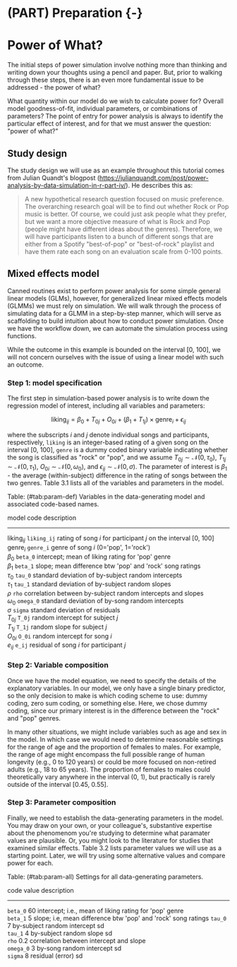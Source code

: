 


# (PART) Preparation {-}

# Power of What?

The initial steps of power simulation involve nothing more than thinking and writing down your thoughts using a pencil and paper. But, prior to walking through these steps, there is an even more fundamental issue to be addressed - the power of what?

What quantity within our model do we wish to calculate power for? Overall model goodness-of-fit, individual parameters, or combinations of parameters? The point of entry for power analysis is always to identify the particular effect of interest, and for that we must answer the question: "power of what?"

## Study design

The study design we will use as an example throughout this tutorial comes from Julian Quandt's blogpost (<https://julianquandt.com/post/power-analysis-by-data-simulation-in-r-part-iv/>). He describes this as:

> A new hypothetical research question focused on music preference. The overarching research goal will be to find out whether Rock or Pop music is better. Of course, we could just ask people what they prefer, but we want a more objective measure of what is Rock and Pop (people might have different ideas about the genres). Therefore, we will have participants listen to a bunch of different songs that are either from a Spotify "best-of-pop" or "best-of-rock" playlist and have them rate each song on an evaluation scale from 0-100 points. 

## Mixed effects model

Canned routines exist to perform power analysis for some simple general linear models (GLMs), however, for generalized linear mixed effects models (GLMMs) we must rely on simulation. We will walk through the process of simulating data for a GLMM in a step-by-step manner, which will serve as scaffolding to build intuition about how to conduct power simulation. Once we have the workflow down, we can automate the simulation process using functions. 

While the outcome in this example is bounded on the interval [0, 100], we will not concern ourselves with the issue of using a linear model with such an outcome. 


### Step 1: model specification

The first step in simulation-based power analysis is to write down the regression model of interest, including all variables and parameters:

$$
\textrm{liking}_{ij} = \beta_0 + T_{0j} + O_{0i} + (\beta_1 + T_{1j}) \times \textrm{genre}_i + \epsilon_{ij}
$$

where the subscripts $i$ and $j$ denote individual songs and participants, respectively, `liking` is an integer-based rating of a given song on the interval [0, 100], `genre` is a dummy coded binary variable indicating whether the song is classified as "rock" or "pop", and we assume $T_{0j} \sim \mathcal{N}(0, \tau_0)$, $T_{1j} \sim \mathcal{N}(0, \tau_1)$, $O_{0i} \sim \mathcal{N}(0, \omega_0)$, and $\epsilon_{ij} \sim \mathcal{N}(0, \sigma)$. The parameter of interest is $\beta_1$ - the average (within-subject) difference in the rating of songs between the two genres. Table 3.1 lists all of the variables and parameters in the model. 

Table: (\#tab:param-def) Variables in the data-generating model and associated code-based names.


model                    code                   description                                                     
-----------------------  ---------------------  ----------------------------------------------------------------
$\textrm{liking}_{ij}$   $\texttt{liking_ij}$   rating of song $i$ for participant $j$ on the interval [0, 100] 
$\textrm{genre}_i$       $\texttt{genre_i}$     genre of song $i$ (0='pop', 1='rock')                           
$\beta_0$                $\texttt{beta_0}$      intercept; mean of liking rating for 'pop' genre                
$\beta_1$                $\texttt{beta_1}$      slope; mean difference btw 'pop' and 'rock' song ratings        
$\tau_0$                 $\texttt{tau_0}$       standard deviation of by-subject random intercepts              
$\tau_1$                 $\texttt{tau_1}$       standard deviation of by-subject random slopes                  
$\rho$                   $\texttt{rho}$         correlation between by-subject random intercepts and slopes     
$\omega_0$               $\texttt{omega_0}$     standard deviation of by-song random intercepts                 
$\sigma$                 $\texttt{sigma}$       standard deviation of residuals                                 
$T_{0j}$                 $\texttt{T_0j}$        random intercept for subject $j$                                
$T_{1j}$                 $\texttt{T_1j}$        random slope for subject $j$                                    
$O_{0i}$                 $\texttt{O_0i}$        random intercept for song $i$                                   
$e_{ij}$                 $\texttt{e_ij}$        residual of song $i$ for participant $j$                        

### Step 2: Variable composition

Once we have the model equation, we need to specify the details of the explanatory variables. In our model, we only have a single binary predictor, so the only decision to make is which coding scheme to use: dummy coding, zero sum coding, or something else. Here, we chose dummy coding, since our primary interest is in the difference between the "rock" and "pop" genres. 

In many other situations, we might include variables such as age and sex in the model. In which case we would need to determine reasonable settings for the range of age and the proportion of females to males. For example, the range of age might encompass the full possible range of human longevity (e.g., 0 to 120 years) or could be more focused on non-retired adults (e.g., 18 to 65 years). The proportion of females to males could theoretically vary anywhere in the interval (0, 1), but practically is rarely outside of the interval [0.45, 0.55].

### Step 3: Parameter composition

Finally, we need to establish the data-generating parameters in the model. You may draw on your own, or your colleague's, substantive expertise about the phenomenom you're studying to determine what paramater values are plausible. Or, you might look to the literature for studies that examined similar effects. Table 3.2 lists parameter values we will use as a starting point. Later, we will try using some alternative values and compare power for each.

Table: (\#tab:param-all) Settings for all data-generating parameters.


code                 value   description                                                   
-------------------  ------  --------------------------------------------------------------
$\texttt{beta_0}$    60      intercept; i.e., mean of liking rating for 'pop' genre        
$\texttt{beta_1}$    5       slope; i.e, mean difference btw 'pop' and 'rock' song ratings 
$\texttt{tau_0}$     7       by-subject random intercept sd                                
$\texttt{tau_1}$     4       by-subject random slope sd                                    
$\texttt{rho}$       0.2     correlation between intercept and slope                       
$\texttt{omega_0}$   3       by-song random intercept sd                                   
$\texttt{sigma}$     8       residual (error) sd                                           
